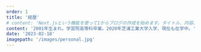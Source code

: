 ```yaml
---
order: 1
title: '経歴'
# content: 'Next.jsという機能を使って1からブログの作成を始めます。タイトル、内容、日時を表示します。'
content: '2001年生まれ。学習院高等科卒業。2020年芝浦工業大学入学、現在も在学中。'
date: '2023-02-18'
imagepath: '/images/personal.jpg'
---
```

